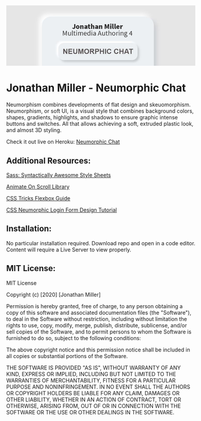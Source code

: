 ![header image](/public/images/readmeBanner.jpg "Jonathan Miller - Portfolio Website")

# Jonathan Miller - Neumorphic Chat
Neumorphism combines developments of flat design and skeuomorphism. Neumorphism, or soft UI, is a visual style that combines background colors, shapes, gradients, highlights, and shadows to ensure graphic intense buttons and switches. All that allows achieving a soft, extruded plastic look, and almost 3D styling.

Check it out live on Heroku: [Neumorphic Chat](https://dev-jam-chatapp.herokuapp.com/ 'Heroku')

## Additional Resources:
[Sass: Syntactically Awesome Style Sheets](https://sass-lang.com/ 'Sass Lang')

[Animate On Scroll Library](https://michalsnik.github.io/aos/ 'Github')

[CSS Tricks Flexbox Guide](https://css-tricks.com/snippets/css/a-guide-to-flexbox/ 'CSS Tricks')

[CSS Neumorphic Login Form Design Tutorial](https://youtu.be/_mR_dxyajp0 'YouTube')

## Installation:
No particular installation required. Download repo and open in a code editor. Content will require a Live Server to view properly.

## MIT License:
MIT License

Copyright (c) [2020] [Jonathan Miller]

Permission is hereby granted, free of charge, to any person obtaining a copy
of this software and associated documentation files (the "Software"), to deal
in the Software without restriction, including without limitation the rights
to use, copy, modify, merge, publish, distribute, sublicense, and/or sell
copies of the Software, and to permit persons to whom the Software is
furnished to do so, subject to the following conditions:

The above copyright notice and this permission notice shall be included in all
copies or substantial portions of the Software.

THE SOFTWARE IS PROVIDED "AS IS", WITHOUT WARRANTY OF ANY KIND, EXPRESS OR
IMPLIED, INCLUDING BUT NOT LIMITED TO THE WARRANTIES OF MERCHANTABILITY,
FITNESS FOR A PARTICULAR PURPOSE AND NONINFRINGEMENT. IN NO EVENT SHALL THE
AUTHORS OR COPYRIGHT HOLDERS BE LIABLE FOR ANY CLAIM, DAMAGES OR OTHER
LIABILITY, WHETHER IN AN ACTION OF CONTRACT, TORT OR OTHERWISE, ARISING FROM,
OUT OF OR IN CONNECTION WITH THE SOFTWARE OR THE USE OR OTHER DEALINGS IN THE
SOFTWARE.
